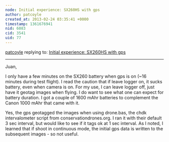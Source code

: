 ```yaml
---
node: Initial experience: SX260HS with gps
author: patcoyle
created_at: 2013-02-24 03:35:41 +0000
timestamp: 1361676941
nid: 6083
cid: 3541
uid: 77
---
```




[patcoyle](../profile/patcoyle) replying to: [Initial experience: SX260HS with gps](../notes/patcoyle/2-21-2013/initial-experiences-sx260hs-gps)

----
Juan,

I only have a few minutes on the SX260 battery when gps is on (~16 minutes during test flight). I read the caution that if leave logger on, it sucks battery, even when camera is on. For my use, I can leave logger off, just have it geotag images when flying. I do want to see what one can expect for battery duration. I got a couple of 1600 mAhr batteries to complement the Canon 1000 mAhr that came with it.

Yes, the gps geotagged the images when using drone.bas, the chdk intervalometer script from conservationdrones.org. I ran it with their default 3 sec interval, but would like to see if it tags ok at 1 sec interval. As I noted, I learned that if shoot in continuous mode, the initial gps data is written to the subsequent images - so not useful.


